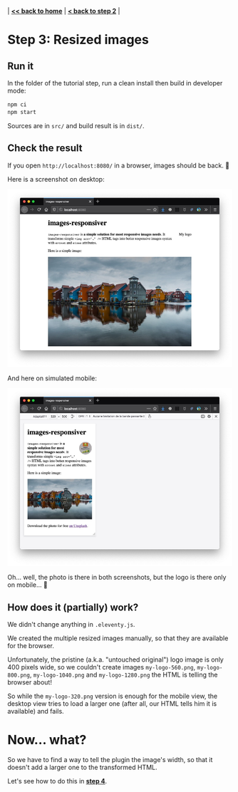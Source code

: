 | **[<< back to home](../../)** | **[< back to step 2](../02-with-plugin-default/#readme)** |

# Step 3: Resized images

## Run it

In the folder of the tutorial step, run a clean install then build in developer mode:

```bash
npm ci
npm start
```

Sources are in `src/` and build result is in `dist/`.

## Check the result

If you open `http://localhost:8080/` in a browser, images should be back. 🥳

Here is a screenshot on desktop:

![screenshot on desktop](screenshot-desktop.jpg)

And here on simulated mobile:

![screenshot on desktop](screenshot-mobile.jpg)

Oh… well, the photo is there in both screenshots, but the logo is there only on mobile… 🤔

## How does it (partially) work?

We didn't change anything in `.eleventy.js`.

We created the multiple resized images manually, so that they are available for the browser.

Unfortunately, the pristine (a.k.a. "untouched original") logo image is only 400 pixels wide, so we couldn't create images `my-logo-560.png`, `my-logo-800.png`, `my-logo-1040.png` and `my-logo-1280.png` the HTML is telling the browser about!

So while the `my-logo-320.png` version is enough for the mobile view, the desktop view tries to load a larger one (after all, our HTML tells him it is available) and fails.

# Now… what?

So we have to find a way to tell the plugin the image's width, so that it doesn't add a larger one to the transformed HTML.

Let's see how to do this in **[step 4](../04-images-dimensions/#readme)**.
